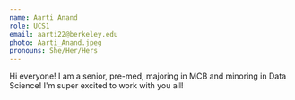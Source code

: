 ```yaml
---
name: Aarti Anand
role: UCS1
email: aarti22@berkeley.edu
photo: Aarti_Anand.jpeg
pronouns: She/Her/Hers
---
```

Hi everyone! I am a senior, pre-med, majoring in MCB and minoring in Data Science! I'm super excited to work with you all! 